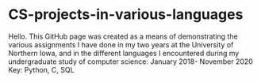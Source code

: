 # CS-projects-in-various-languages
Hello. This GitHub page was created as a means of demonstrating the various assignments I have done in my two years at the University of Northern Iowa, and in the different languages I encountered during my undergraduate study of computer science: January 2018- November 2020
Key: Python, C, SQL
